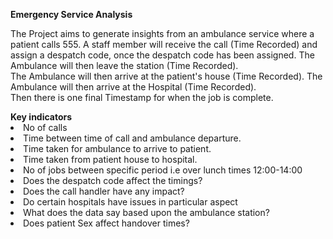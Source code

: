 <b>Emergency Service Analysis</b></br>
<p></p>
The Project aims to generate insights from an ambulance service where a patient calls 555. A staff member will receive the call (Time Recorded) and </br>assign a despatch code, once the despatch code has been assigned. The Ambulance will then leave the station (Time Recorded).</br> The Ambulance will then arrive at the patient's house (Time Recorded). The Ambulance will then arrive at the Hospital (Time Recorded). </br>Then there is one final Timestamp for when the job is complete.</br>
<p></p>
<b>Key indicators</b></br>
<li>No of calls</li>

<li>Time between time of call and ambulance departure.</li>

<li>Time taken for ambulance to arrive to patient.</li>

<li>Time taken from patient house to hospital.</li>

<li>No of jobs between specific period i.e over lunch times 12:00-14:00</li>

<li>Does the despatch code affect the timings?</li>

<li>Does the call handler have any impact?</li>

<li>Do certain hospitals have issues in particular aspect</li>

<li>What does the data say based upon the ambulance station?</li>

<li>Does patient Sex affect handover times?</li>
